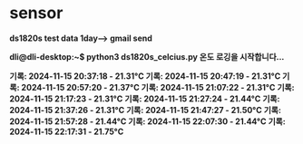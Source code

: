 # sensor
<b>  ds1820s test  data 1day--> gmail send

dli@dli-desktop:~$ python3 ds1820s_celcius.py
온도 로깅을 시작합니다...

기록: 2024-11-15 20:37:18 - 21.31°C
기록: 2024-11-15 20:47:19 - 21.31°C
기록: 2024-11-15 20:57:20 - 21.37°C
기록: 2024-11-15 21:07:22 - 21.31°C
기록: 2024-11-15 21:17:23 - 21.31°C
기록: 2024-11-15 21:27:24 - 21.44°C
기록: 2024-11-15 21:37:26 - 21.31°C
기록: 2024-11-15 21:47:27 - 21.50°C
기록: 2024-11-15 21:57:28 - 21.44°C
기록: 2024-11-15 22:07:30 - 21.44°C
기록: 2024-11-15 22:17:31 - 21.75°C
